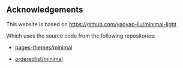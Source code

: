 ## Acknowledgements

This website is based on https://github.com/yaoyao-liu/minimal-light

Which uses the source code from the following repositories:

* [pages-themes/minimal](https://github.com/pages-themes/minimal)

* [orderedlist/minimal](https://github.com/orderedlist/minimal)
